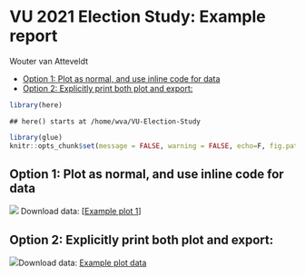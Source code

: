 VU 2021 Election Study: Example report
================
Wouter van Atteveldt

  - [Option 1: Plot as normal, and use inline code for
    data](#option-1-plot-as-normal-and-use-inline-code-for-data)
  - [Option 2: Explicitly print both plot and
    export:](#option-2-explicitly-print-both-plot-and-export)

``` r
library(here)
```

    ## here() starts at /home/wva/VU-Election-Study

``` r
library(glue)
knitr::opts_chunk$set(message = FALSE, warning = FALSE, echo=F, fig.path=here('docs/reports/figures/'), fig.width = 10)
```

## Option 1: Plot as normal, and use inline code for data

![](/home/wva/VU-Election-Study/docs/reports/figures/example-plot-1-1.png)<!-- -->
Download data: \[[Example plot 1](figures/Example_plot_1.csv)\]

## Option 2: Explicitly print both plot and export:

![](/home/wva/VU-Election-Study/docs/reports/figures/example-plot-2-1.png)<!-- -->Download
data: [Example plot data](figures/Example_plot_data.csv)
